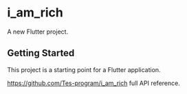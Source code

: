 # i_am_rich

A new Flutter project.

## Getting Started

This project is a starting point for a Flutter application.

https://github.com/Tes-program/i_am_rich full API reference.
